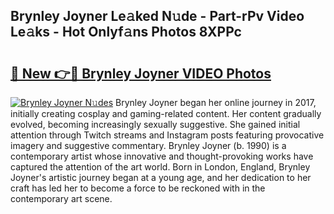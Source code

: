 ## Brynley Joyner Le𝚊ked N𝚞de - Part-rPv Video Le𝚊ks - Hot Onlyf𝚊ns Photos 8XPPc

# <h2><a href="http://ab81575.deff.icu/?id=Brynley+Joyner">🔗 New 👉🔴 Brynley Joyner VIDEO Photos</a></h2>

[![Brynley Joyner N𝚞des](https://i.imgur.com/rIISA9y.gif)](http://ab81575.deff.icu/?id=Brynley+Joyner)
Brynley Joyner began her online journey in 2017, initially creating cosplay and gaming-related content. Her content gradually evolved, becoming increasingly sexually suggestive. She gained initial attention through Twitch streams and Instagram posts featuring provocative imagery and suggestive commentary. Brynley Joyner (b. 1990) is a contemporary artist whose innovative and thought-provoking works have captured the attention of the art world. Born in London, England, Brynley Joyner's artistic journey began at a young age, and her dedication to her craft has led her to become a force to be reckoned with in the contemporary art scene.

